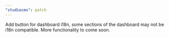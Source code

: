 ```yaml
---
"studiocms": patch
---
```


Add button for dashboard i18n, some sections of the dashboard may not be i18n compatible. More functionality to come soon.
